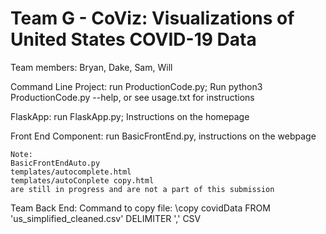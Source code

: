# Team G - CoViz: Visualizations of United States COVID-19 Data
Team members: Bryan, Dake, Sam, Will

Command Line Project: run ProductionCode.py; Run python3 ProductionCode.py --help, or see usage.txt for instructions

FlaskApp: run FlaskApp.py; Instructions on the homepage

Front End Component: run BasicFrontEnd.py, instructions on the webpage

    Note: 
    BasicFrontEndAuto.py 
    templates/autocomplete.html
    templates/autoConplete copy.html
    are still in progress and are not a part of this submission

Team Back End: Command to copy file:
    \copy covidData FROM 'us_simplified_cleaned.csv' DELIMITER ',' CSV 